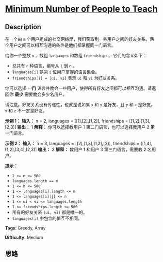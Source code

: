 # [Minimum Number of People to Teach][title]

## Description

在一个由 `m` 个用户组成的社交网络里，我们获取到一些用户之间的好友关系。两个用户之间可以相互沟通的条件是他们都掌握同一门语言。

给你一个整数 `n` ，数组 `languages` 和数组 `friendships` ，它们的含义如下：

  * 总共有 `n` 种语言，编号从 `1` 到 `n` 。
  * `languages[i]` 是第 `i` 位用户掌握的语言集合。
  * `friendships[i] = [u​​​​​​i​​​, v​​​​​​i]` 表示 `u​​​​​​​​​​​i`​​​​​ 和 `vi` 为好友关系。

你可以选择 **一门** 语言并教会一些用户，使得所有好友之间都可以相互沟通。请返回你 **最少** 需要教会多少名用户。

请注意，好友关系没有传递性，也就是说如果 `x` 和 `y` 是好友，且 `y` 和 `z` 是好友， `x` 和 `z` 不一定是好友。

**示例 1：**
            **输入：** n = 2, languages = [[1],[2],[1,2]], friendships = [[1,2],[1,3],[2,3]]    **输出：** 1    **解释：** 你可以选择教用户 1 第二门语言，也可以选择教用户 2 第一门语言。    

**示例 2：**
            **输入：** n = 3, languages = [[2],[1,3],[1,2],[3]], friendships = [[1,4],[1,2],[3,4],[2,3]]    **输出：** 2    **解释：** 教用户 1 和用户 3 第三门语言，需要教 2 名用户。    

**提示：**

  * `2 <= n <= 500`
  * `languages.length == m`
  * `1 <= m <= 500`
  * `1 <= languages[i].length <= n`
  * `1 <= languages[i][j] <= n`
  * `1 <= u​​​​​​i < v​​​​​​i <= languages.length`
  * `1 <= friendships.length <= 500`
  * 所有的好友关系 `(u​​​​​i, v​​​​​​i)` 都是唯一的。
  * `languages[i]` 中包含的值互不相同。


**Tags:** Greedy, Array

**Difficulty:** Medium

## 思路

[title]: https://leetcode-cn.com/problems/minimum-number-of-people-to-teach
